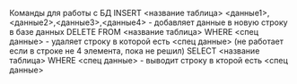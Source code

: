 Команды для работы с БД
INSERT <название таблица> <данные1>,<данные2>,<данные3>,<данные4> - добавляет данные в новую строку в базе данных 
DELETE FROM <название таблица> WHERE <спец данные> - удаляет строку в которой есть <спец данные> (не работает если в строке не 4 элемента, пока не решил)
SELECT <название таблица> WHERE <спец данные> - выводит строку в кторой есть <спец данные>
